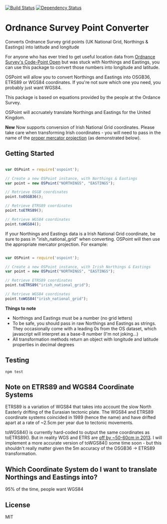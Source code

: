[![Build Status](https://travis-ci.org/cblanc/ospoint.png)](https://travis-ci.org/cblanc/ospoint)
[![Dependency Status](https://gemnasium.com/cblanc/ospoint.png)](https://gemnasium.com/cblanc/ospoint)

# Ordnance Survey Point Converter

Converts Ordnance Survey grid points (UK National Grid, Northings & Eastings) into latitude and longitude

For anyone who has ever tried to get useful location data from [Ordnance Survey's Code-Point Open](https://www.ordnancesurvey.co.uk/opendatadownload/products.html) but was stuck with Northings and Eastings, you can use this package to convert those numbers into longitude and latitude.

OSPoint will allow you to convert Northings and Eastings into OSGB36, ETRS89 or WGS84 coordinates. If you're not sure which one you need, you probably just want WGS84.

This package is based on equations provided by the people at the Ordance Survey.

OSPoint will accruately translate Northings and Eastings for the United Kingdom. 

**New** Now supports conversion of Irish National Grid coordinates. Please take care when transforming Irish coordinates - you will need to pass in the name of the [proper mercator projection](http://en.wikipedia.org/wiki/Irish_grid_reference_system) (as demonstrated below).

## Getting Started

```javascript

var OSPoint = require('ospoint');

// Create a new OSPoint instance, with Northings & Eastings
var point = new OSPoint("NORTHINGS", "EASTINGS");

// Retrieve OSGB coordinates
point.toOSGB36();

// Retrieve ETRS89 coordinates
point.toETRS89();

// Retrieve WGS84 coordinates
point.toWGS84();

```

If your Northings and Eastings data is a Irish National Grid coordinate, be sure to pass in "irish_national_grid" when converting. OSPoint will then use the appropriate mercator projection. For example:

```javascript

var OSPoint = require('ospoint');

// Create a new OSPoint instance, with Irish Northings & Eastings
var point = new OSPoint("NORTHINGS", "EASTINGS");

// Retrieve ETRS89 coordinates
point.toETRS89("irish_national_grid");

// Retrieve WGS84 coordinates
point.toWGS84("irish_national_grid");

```

**Things to note**
- Northings and Eastings must be a number (no grid letters)
- To be safe, you should pass in raw Northings and Eastings as strings. They occasionally come with a leading 0s from the OS dataset, which javascript will interpret as a base-8 number (I'm not joking...)
- All transformation methods return an object with longitude and latitude properties in decimal degrees

## Testing

```shell
npm test
```

## Note on ETRS89 and WGS84 Coordinate Systems

ETRS89 is a variation of WGS84 that takes into account the slow North Easterly drifting of the Eurasian tectonic plate. The WGS84 and ETRS89 coordinate systems coincided in 1989 (hence the name) and have drifted apart at a rate of ~2.5cm per year due to tectonic movements.

toWGS84() is currently hard-coded to output the same coordinates as toETRS89(). But in reality WGS and ETRS are [off by ~50-60cm in 2013](http://www.killetsoft.de/t_1009_e.htm). I will implement a more accurate version of toWGS84() some time soon - but this shouldn't really matter given the 5m accuracy of the OSGB36 -> ETRS89 transformation.

## Which Coordinate System do I want to translate Northings and Eastings into?

95% of the time, people want WGS84

## License

MIT
